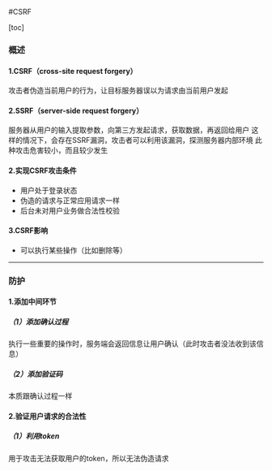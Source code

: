 #CSRF

[toc]

### 概述

#### 1.CSRF（cross-site request forgery）
攻击者伪造当前用户的行为，让目标服务器误以为请求由当前用户发起

#### 2.SSRF（server-side request forgery）
服务器从用户的输入提取参数，向第三方发起请求，获取数据，再返回给用户
这样的情况下，会存在SSRF漏洞，攻击者可以利用该漏洞，探测服务器内部环境
此种攻击危害较小，而且较少发生

#### 2.实现CSRF攻击条件
* 用户处于登录状态
* 伪造的请求与正常应用请求一样
* 后台未对用户业务做合法性校验

#### 3.CSRF影响
* 可以执行某些操作（比如删除等）

***

### 防护

#### 1.添加中间环节

##### （1）添加确认过程
执行一些重要的操作时，服务端会返回信息让用户确认（此时攻击者没法收到该信息）

##### （2）添加验证码
本质跟确认过程一样

#### 2.验证用户请求的合法性
##### （1）利用token
用于攻击无法获取用户的token，所以无法伪造请求
